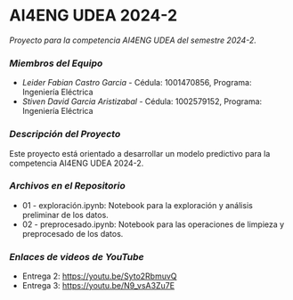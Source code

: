 # AI4ENG UDEA 2024-2

*Proyecto para la competencia AI4ENG UDEA del semestre 2024-2.*

### *Miembros del Equipo*
- *Leider Fabian Castro Garcia* - Cédula: 1001470856, Programa: Ingeniería Eléctrica
- *Stiven David Garcia Aristizabal* - Cédula: 1002579152, Programa: Ingeniería Eléctrica

### *Descripción del Proyecto*
Este proyecto está orientado a desarrollar un modelo predictivo para la competencia AI4ENG UDEA 2024-2.

### *Archivos en el Repositorio*
- 01 - exploración.ipynb: Notebook para la exploración y análisis preliminar de los datos.
- 02 - preprocesado.ipynb: Notebook para las operaciones de limpieza y preprocesado de los datos.

### *Enlaces de videos de YouTube*
- Entrega 2: https://youtu.be/Syto2RbmuvQ
- Entrega 3: https://youtu.be/N9_vsA3Zu7E
